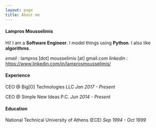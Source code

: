 ```yaml
---
layout: page
title: About me
---
```


#### Lampros Mousselimis
Hi! I am a **Software Engineer**. I model things using **Python**. I also like **algorithms**.

_email    :_ lampros [dot] mousselimis [at] gmail.com
_linkedin :_ https://www.linkedin.com/in/lamprosmousselimis/


#### Experience

CEO @ Big[O] Technologies LLC
_Jan 2017 - Present_

CEO @ Simple New Ideas P.C.
_Jun 2014 - Present_



#### Education

National Technical University of Athens (ECE)
_Sep 1994 - Oct 1999_


